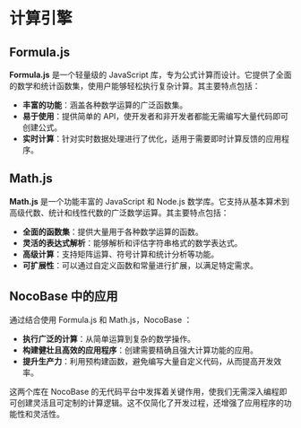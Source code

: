 # 计算引擎

## Formula.js

**Formula.js** 是一个轻量级的 JavaScript 库，专为公式计算而设计。它提供了全面的数学和统计函数集，使用户能够轻松执行复杂计算。其主要特点包括：

- **丰富的功能**：涵盖各种数学运算的广泛函数集。
- **易于使用**：提供简单的 API，使开发者和非开发者都能无需编写大量代码即可创建公式。
- **实时计算**：针对实时数据处理进行了优化，适用于需要即时计算反馈的应用程序。

## Math.js

**Math.js** 是一个功能丰富的 JavaScript 和 Node.js 数学库。它支持从基本算术到高级代数、统计和线性代数的广泛数学运算。其主要特点包括：

- **全面的函数集**：提供大量用于各种数学运算的函数。
- **灵活的表达式解析**：能够解析和评估字符串格式的数学表达式。
- **高级计算**：支持矩阵运算、符号计算和统计分析等功能。
- **可扩展性**：可以通过自定义函数和常量进行扩展，以满足特定需求。

## NocoBase 中的应用

通过结合使用 Formula.js 和 Math.js，NocoBase ：

- **执行广泛的计算**：从简单运算到复杂的数学操作。
- **构建健壮且高效的应用程序**：创建需要精确且强大计算功能的应用。
- **提升生产力**：利用预构建函数，避免编写大量自定义代码，从而提高开发效率。

这两个库在 NocoBase 的无代码平台中发挥着关键作用，使我们无需深入编程即可创建灵活且可定制的计算逻辑。这不仅简化了开发过程，还增强了应用程序的功能性和灵活性。 
